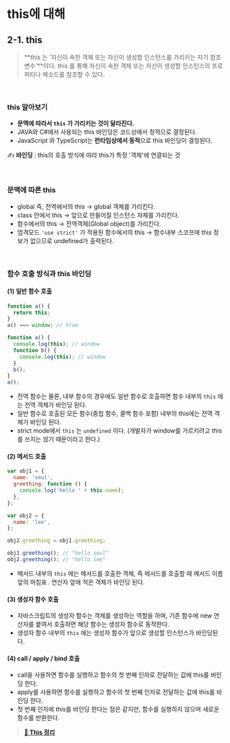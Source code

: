 # this에 대해

## 2-1. this

> **this 는 '자신이 속한 객체 또는 자신이 생성할 인스턴스를 가리키는 자기 참조 변수'**이다. this 를 통해 자신이 속한 객체 또는 자신이 생성할 인스턴스의 프로퍼티나 메소드를 참조할 수 있다.

<br>

### this 알아보기

- **문맥에 따라서 `this` 가 가리키는 것이 달라진다.**
- JAVA와 C#에서 사용되는 this 바인딩은 코드상에서 정적으로 결정된다.
- JavaScript 와 TypeScript는 **런타임상에서 동적**으로 this 바인딩이 결정된다.

✍️ **바인딩** : this의 호출 방식에 따라 this가 특정 '객체'에 연결되는 것

<br>

### 문맥에 따른 this

- global 즉, 전역에서의 this → global 객체를 가리킨다.
- class 안에서 this → 앞으로 만들어질 인스턴스 자체를 가리킨다.
- 함수에서의 this → 전역객체(Global object)를 가리킨다.
- 엄격모드 `'use strict'` 가 적용된 함수에서의 this → 함수내부 스코프에 this 정보가 없으므로 undefined가 출력된다.

<br>

### 함수 호출 방식과 this 바인딩

#### (1) 일반 함수 호출

```js
function a() {
  return this;
}
a() === window; // true
```

```js
function a() {
  console.log(this); // window
  function b() {
    console.log(this); // window
  }
  b();
}
a();
```

- 전역 함수는 물론, 내부 함수의 경우에도 일반 함수로 호출하면 함수 내부의 `this` 에는 전역 객체가 바인딩 된다.
- 일반 함수로 호출된 모든 함수(중첩 함수, 콜백 함수 포함) 내부의 this에는 전역 객체가 바인딩 된다.
- strict mode에서 `this` 는 `undefined` 이다. (개발자가 window를 가르키려고 this를 쓰지는 않기 때문이라고 한다.)

#### (2) 메서드 호출

```js
var obj1 = {
  name: 'seul',
  greething: function () {
    console.log('hello ' + this.name);
  },
};

var obj2 = {
  name: 'lee',
};

obj2.greething = obj1.greething;

obj1.greething(); // "hello seul"
obj2.greething(); // "hello lee"
```

- 메서드 내부의 `this` 에는 메서드를 호출한 객체, 즉 메서드를 호출할 때 메서드 이름 앞의 마침표`.` 연산자 앞에 적은 객체가 바인딩 된다.

#### (3) 생성자 함수 호출

- 자바스크립트의 생성자 함수는 객체를 생성하는 역할을 하며, 기존 함수에 new 연산자를 붙여서 호출하면 해당 함수는 생성자 함수로 동작한다.
- 생성자 함수 내부의 `this` 에는 생성자 함수가 앞으로 생성할 인스턴스가 바인딩된다.

#### (4) call / apply / bind 호출

- call을 사용하면 함수를 실행하고 함수의 첫 번째 인자로 전달하는 값에 this를 바인딩 한다.
- apply를 사용하면 함수를 실행하고 함수의 첫 번째 인자로 전달하는 값에 this를 바인딩 한다.
- 첫 번째 인자에 this를 바인딩 한다는 점은 같지만, 함수를 실행하지 않으며 새로운 함수를 반환한다.

> **[📌 This 정리](https://velog.io/@seul06/JavaScript-This)**

